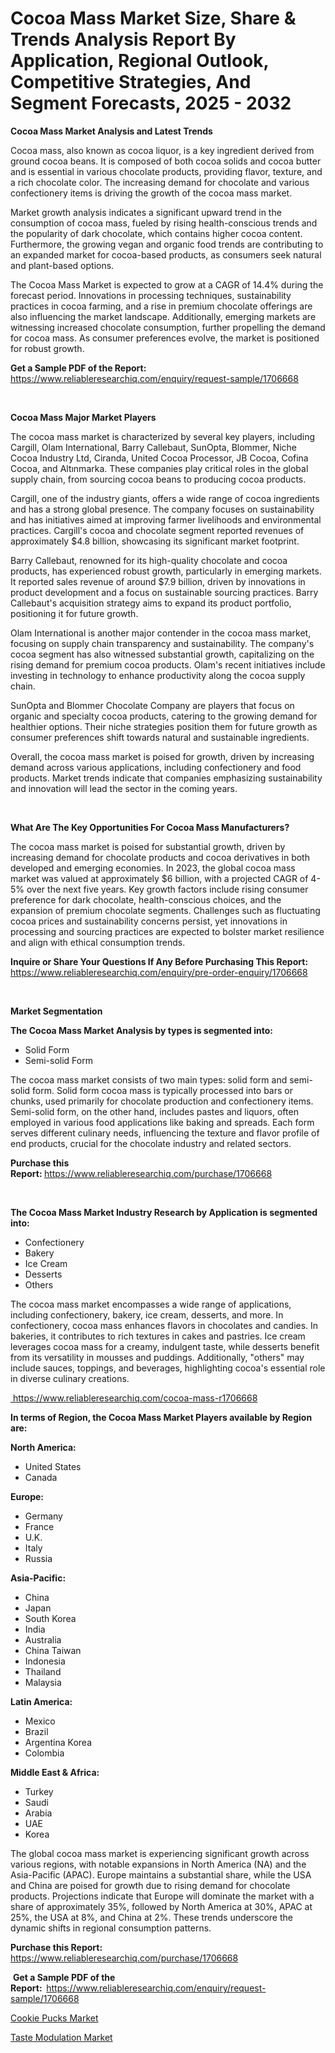 <p><h1>Cocoa Mass Market Size, Share & Trends Analysis Report By Application, Regional Outlook, Competitive Strategies, And Segment Forecasts, 2025 - 2032</h1></p><p><strong>Cocoa Mass Market Analysis and Latest Trends</strong></p>
<p><p>Cocoa mass, also known as cocoa liquor, is a key ingredient derived from ground cocoa beans. It is composed of both cocoa solids and cocoa butter and is essential in various chocolate products, providing flavor, texture, and a rich chocolate color. The increasing demand for chocolate and various confectionery items is driving the growth of the cocoa mass market.</p><p>Market growth analysis indicates a significant upward trend in the consumption of cocoa mass, fueled by rising health-conscious trends and the popularity of dark chocolate, which contains higher cocoa content. Furthermore, the growing vegan and organic food trends are contributing to an expanded market for cocoa-based products, as consumers seek natural and plant-based options.</p><p>The Cocoa Mass Market is expected to grow at a CAGR of 14.4% during the forecast period. Innovations in processing techniques, sustainability practices in cocoa farming, and a rise in premium chocolate offerings are also influencing the market landscape. Additionally, emerging markets are witnessing increased chocolate consumption, further propelling the demand for cocoa mass. As consumer preferences evolve, the market is positioned for robust growth.</p></p>
<p><strong>Get a Sample PDF of the Report:&nbsp;</strong> <a href="https://www.reliableresearchiq.com/enquiry/request-sample/1706668?utm_campaign=1877&utm_medium=2&utm_source=Github&utm_content=ia&utm_term=15022025&utm_id=cocoa-mass">https://www.reliableresearchiq.com/enquiry/request-sample/1706668</a></p>
<p>&nbsp;</p>
<p><strong>Cocoa Mass Major Market Players</strong></p>
<p><p>The cocoa mass market is characterized by several key players, including Cargill, Olam International, Barry Callebaut, SunOpta, Blommer, Niche Cocoa Industry Ltd, Ciranda, United Cocoa Processor, JB Cocoa, Cofina Cocoa, and Altınmarka. These companies play critical roles in the global supply chain, from sourcing cocoa beans to producing cocoa products.</p><p>Cargill, one of the industry giants, offers a wide range of cocoa ingredients and has a strong global presence. The company focuses on sustainability and has initiatives aimed at improving farmer livelihoods and environmental practices. Cargill's cocoa and chocolate segment reported revenues of approximately $4.8 billion, showcasing its significant market footprint.</p><p>Barry Callebaut, renowned for its high-quality chocolate and cocoa products, has experienced robust growth, particularly in emerging markets. It reported sales revenue of around $7.9 billion, driven by innovations in product development and a focus on sustainable sourcing practices. Barry Callebaut's acquisition strategy aims to expand its product portfolio, positioning it for future growth.</p><p>Olam International is another major contender in the cocoa mass market, focusing on supply chain transparency and sustainability. The company's cocoa segment has also witnessed substantial growth, capitalizing on the rising demand for premium cocoa products. Olam's recent initiatives include investing in technology to enhance productivity along the cocoa supply chain.</p><p>SunOpta and Blommer Chocolate Company are players that focus on organic and specialty cocoa products, catering to the growing demand for healthier options. Their niche strategies position them for future growth as consumer preferences shift towards natural and sustainable ingredients.</p><p>Overall, the cocoa mass market is poised for growth, driven by increasing demand across various applications, including confectionery and food products. Market trends indicate that companies emphasizing sustainability and innovation will lead the sector in the coming years.</p></p>
<p>&nbsp;</p>
<p><strong>What Are The Key Opportunities For Cocoa Mass Manufacturers?</strong></p>
<p><p>The cocoa mass market is poised for substantial growth, driven by increasing demand for chocolate products and cocoa derivatives in both developed and emerging economies. In 2023, the global cocoa mass market was valued at approximately $6 billion, with a projected CAGR of 4-5% over the next five years. Key growth factors include rising consumer preference for dark chocolate, health-conscious choices, and the expansion of premium chocolate segments. Challenges such as fluctuating cocoa prices and sustainability concerns persist, yet innovations in processing and sourcing practices are expected to bolster market resilience and align with ethical consumption trends.</p></p>
<p><strong>Inquire or Share Your Questions If Any Before Purchasing This Report:</strong> <a href="https://www.reliableresearchiq.com/enquiry/pre-order-enquiry/1706668?utm_campaign=1877&utm_medium=2&utm_source=Github&utm_content=ia&utm_term=15022025&utm_id=cocoa-mass">https://www.reliableresearchiq.com/enquiry/pre-order-enquiry/1706668</a></p>
<p>&nbsp;</p>
<p><strong>Market Segmentation</strong></p>
<p><strong>The Cocoa Mass Market Analysis by types is segmented into:</strong></p>
<p><ul><li>Solid Form</li><li>Semi-solid Form</li></ul></p>
<p><p>The cocoa mass market consists of two main types: solid form and semi-solid form. Solid form cocoa mass is typically processed into bars or chunks, used primarily for chocolate production and confectionery items. Semi-solid form, on the other hand, includes pastes and liquors, often employed in various food applications like baking and spreads. Each form serves different culinary needs, influencing the texture and flavor profile of end products, crucial for the chocolate industry and related sectors.</p></p>
<p><strong>Purchase this Report:&nbsp;</strong><a href="https://www.reliableresearchiq.com/purchase/1706668?utm_campaign=1877&utm_medium=2&utm_source=Github&utm_content=ia&utm_term=15022025&utm_id=cocoa-mass">https://www.reliableresearchiq.com/purchase/1706668</a></p>
<p>&nbsp;</p>
<p><strong>The Cocoa Mass Market Industry Research by Application is segmented into:</strong></p>
<p><ul><li>Confectionery</li><li>Bakery</li><li>Ice Cream</li><li>Desserts</li><li>Others</li></ul></p>
<p><p>The cocoa mass market encompasses a wide range of applications, including confectionery, bakery, ice cream, desserts, and more. In confectionery, cocoa mass enhances flavors in chocolates and candies. In bakeries, it contributes to rich textures in cakes and pastries. Ice cream leverages cocoa mass for a creamy, indulgent taste, while desserts benefit from its versatility in mousses and puddings. Additionally, "others" may include sauces, toppings, and beverages, highlighting cocoa's essential role in diverse culinary creations.</p></p>
<p><a href="https://www.reliableresearchiq.com/cocoa-mass-r1706668?utm_campaign=1877&utm_medium=2&utm_source=Github&utm_content=ia&utm_term=15022025&utm_id=cocoa-mass">&nbsp;https://www.reliableresearchiq.com/cocoa-mass-r1706668</a></p>
<p><strong>In terms of Region, the Cocoa Mass Market Players available by Region are:</strong></p>
<p>
    <p> <strong> North America: </strong>
        <ul>
            <li>United States</li>
            <li>Canada</li>
        </ul>
        </p> 
    <p> <strong> Europe: </strong>
        <ul>
            <li>Germany</li>
            <li>France</li>
            <li>U.K.</li>
            <li>Italy</li>
            <li>Russia</li>
        </ul>
        </p> 
    <p> <strong> Asia-Pacific: </strong>
        <ul>
            <li>China</li>
            <li>Japan</li>
            <li>South Korea</li>
            <li>India</li>
            <li>Australia</li>
            <li>China Taiwan</li>
            <li>Indonesia</li>
            <li>Thailand</li>
            <li>Malaysia</li>
        </ul>
        </p> 
    <p> <strong> Latin America: </strong>
        <ul>
            <li>Mexico</li>
            <li>Brazil</li>
            <li>Argentina Korea</li>
            <li>Colombia</li>
        </ul>
        </p> 
    <p> <strong> Middle East & Africa: </strong>
        <ul>
            <li>Turkey</li>
            <li>Saudi</li>
            <li>Arabia</li>
            <li>UAE</li>
            <li>Korea</li>
        </ul>
    </p>
    </p>
<p><p>The global cocoa mass market is experiencing significant growth across various regions, with notable expansions in North America (NA) and the Asia-Pacific (APAC). Europe maintains a substantial share, while the USA and China are poised for growth due to rising demand for chocolate products. Projections indicate that Europe will dominate the market with a share of approximately 35%, followed by North America at 30%, APAC at 25%, the USA at 8%, and China at 2%. These trends underscore the dynamic shifts in regional consumption patterns.</p></p>
<p><strong>Purchase this Report: </strong><a href="https://www.reliableresearchiq.com/purchase/1706668?utm_campaign=1877&utm_medium=2&utm_source=Github&utm_content=ia&utm_term=15022025&utm_id=cocoa-mass">https://www.reliableresearchiq.com/purchase/1706668</a></p>
<p>&nbsp;<strong>Get a Sample PDF of the Report:&nbsp;&nbsp;</strong><a href="https://www.reliableresearchiq.com/enquiry/request-sample/1706668?utm_campaign=1877&utm_medium=2&utm_source=Github&utm_content=ia&utm_term=15022025&utm_id=cocoa-mass">https://www.reliableresearchiq.com/enquiry/request-sample/1706668</a></p>
<p><strong></strong></p>
<p><p><a href="https://github.com/bokerraaenc7/Market-Research-Report-List-1/blob/main/cookie-pucks-market.md?utm_campaign=1877&utm_medium=2&utm_source=Github&utm_content=ia&utm_term=15022025&utm_id=cocoa-mass">Cookie Pucks Market</a></p><p><a href="https://github.com/sharphadan/Market-Research-Report-List-1/blob/main/taste-modulation-market.md?utm_campaign=1877&utm_medium=2&utm_source=Github&utm_content=ia&utm_term=15022025&utm_id=cocoa-mass">Taste Modulation Market</a></p></p>
